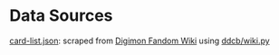 # Data Sources

[card-list.json](card-list.json): scraped from [Digimon Fandom Wiki](https://digimon.fandom.com/wiki/Digimon_Digital_Card_Battle/Cards) using [ddcb/wiki.py](../../ddcb/wiki.py)

